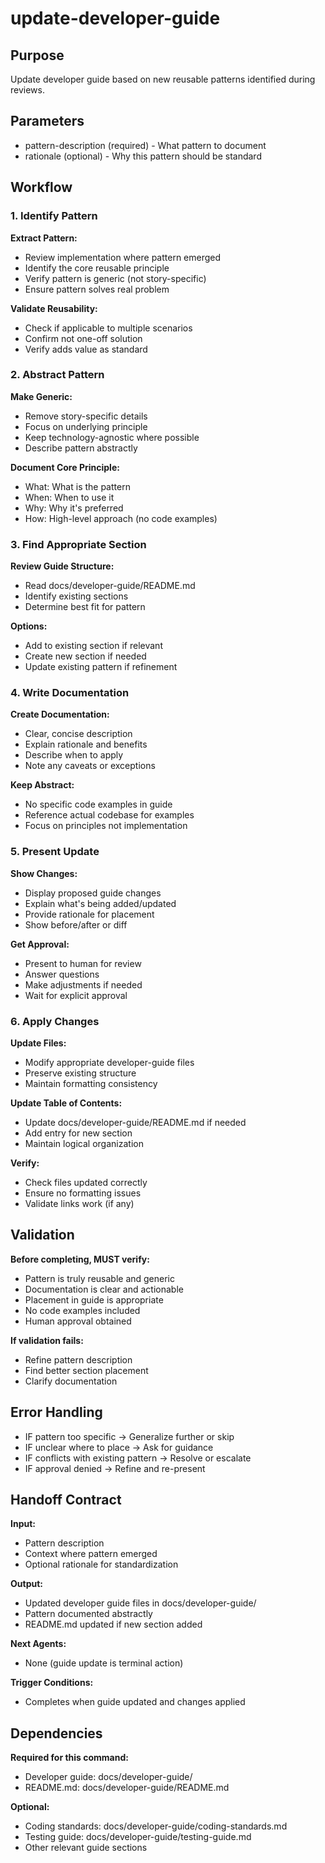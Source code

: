 # update-developer-guide

## Purpose
Update developer guide based on new reusable patterns identified during reviews.

## Parameters
- pattern-description (required) - What pattern to document
- rationale (optional) - Why this pattern should be standard

## Workflow

### 1. Identify Pattern

**Extract Pattern:**
- Review implementation where pattern emerged
- Identify the core reusable principle
- Verify pattern is generic (not story-specific)
- Ensure pattern solves real problem

**Validate Reusability:**
- Check if applicable to multiple scenarios
- Confirm not one-off solution
- Verify adds value as standard

### 2. Abstract Pattern

**Make Generic:**
- Remove story-specific details
- Focus on underlying principle
- Keep technology-agnostic where possible
- Describe pattern abstractly

**Document Core Principle:**
- What: What is the pattern
- When: When to use it
- Why: Why it's preferred
- How: High-level approach (no code examples)

### 3. Find Appropriate Section

**Review Guide Structure:**
- Read docs/developer-guide/README.md
- Identify existing sections
- Determine best fit for pattern

**Options:**
- Add to existing section if relevant
- Create new section if needed
- Update existing pattern if refinement

### 4. Write Documentation

**Create Documentation:**
- Clear, concise description
- Explain rationale and benefits
- Describe when to apply
- Note any caveats or exceptions

**Keep Abstract:**
- No specific code examples in guide
- Reference actual codebase for examples
- Focus on principles not implementation

### 5. Present Update

**Show Changes:**
- Display proposed guide changes
- Explain what's being added/updated
- Provide rationale for placement
- Show before/after or diff

**Get Approval:**
- Present to human for review
- Answer questions
- Make adjustments if needed
- Wait for explicit approval

### 6. Apply Changes

**Update Files:**
- Modify appropriate developer-guide files
- Preserve existing structure
- Maintain formatting consistency

**Update Table of Contents:**
- Update docs/developer-guide/README.md if needed
- Add entry for new section
- Maintain logical organization

**Verify:**
- Check files updated correctly
- Ensure no formatting issues
- Validate links work (if any)

## Validation

**Before completing, MUST verify:**
- Pattern is truly reusable and generic
- Documentation is clear and actionable
- Placement in guide is appropriate
- No code examples included
- Human approval obtained

**If validation fails:**
- Refine pattern description
- Find better section placement
- Clarify documentation

## Error Handling

- IF pattern too specific → Generalize further or skip
- IF unclear where to place → Ask for guidance
- IF conflicts with existing pattern → Resolve or escalate
- IF approval denied → Refine and re-present

## Handoff Contract

**Input:**
- Pattern description
- Context where pattern emerged
- Optional rationale for standardization

**Output:**
- Updated developer guide files in docs/developer-guide/
- Pattern documented abstractly
- README.md updated if new section added

**Next Agents:**
- None (guide update is terminal action)

**Trigger Conditions:**
- Completes when guide updated and changes applied

## Dependencies

**Required for this command:**
- Developer guide: docs/developer-guide/
- README.md: docs/developer-guide/README.md

**Optional:**
- Coding standards: docs/developer-guide/coding-standards.md
- Testing guide: docs/developer-guide/testing-guide.md
- Other relevant guide sections
